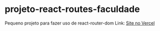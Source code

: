 # projeto-react-routes-faculdade
Pequeno projeto para fazer uso de react-router-dom
Link: <a href="https://projeto-react-routes-faculdade.vercel.app/">Site no Vercel</a>
